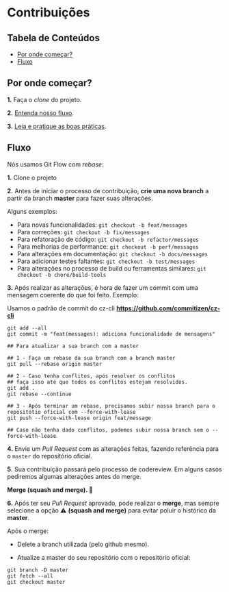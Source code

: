 # Contribuições
## Tabela de Conteúdos
- [Por onde começar?](#por-onde-come%C3%A7ar)
- [Fluxo](#fluxo)

## Por onde começar?
**1.** Faça o _clone_ do projeto.

**2.** [Entenda nosso fluxo](#fluxo).

**3.** [Leia e pratique as boas práticas](#boas-pr%C3%A1ticas).

## Fluxo
Nós usamos Git Flow com _rebase_:

**1.** Clone o projeto

**2.** Antes de iniciar o processo de contribuição, **crie uma nova branch** a partir da branch **master** para fazer suas alterações.

Alguns exemplos:

- Para novas funcionalidades: `git checkout -b feat/messages`
- Para correções: `git checkout -b fix/messages`
- Para refatoração de código: `git checkout -b refactor/messages`
- Para melhorias de performance: `git checkout -b perf/messages`
- Para alterações em documentação: `git checkout -b docs/messages`
- Para adicionar testes faltantes: `git checkout -b test/messages`
- Para alterações no processo de build ou ferramentas similares: `git checkout -b chore/build-tools`

**3.** Após realizar as alterações, é hora de fazer um commit com uma mensagem coerente do que foi feito. Exemplo:

Usamos o padrão de commit do cz-cli **https://github.com/commitizen/cz-cli**

```
git add --all
git commit -m "feat(messages): adiciona funcionalidade de mensagens"

## Para atualizar a sua branch com a master

## 1 - Faça um rebase da sua branch com a branch master
git pull --rebase origin master

## 2 - Caso tenha conflitos, após resolver os conflitos
## faça isso até que todos os conflitos estejam resolvidos.
git add .
git rebase --continue

## 3 - Após terminar um rebase, precisamos subir nossa branch para o repositótio oficial com --force-with-lease
git push --force-with-lease origin feat/message

## Caso não tenha dado conflitos, podemos subir nossa branch sem o --force-with-lease
```

**4.** Envie um _Pull Request_ com as alterações feitas, fazendo referência para o `master` do repositório oficial.

**5.** Sua contribuição passará pelo processo de codereview. Em alguns casos pediremos algumas alterações antes do merge.

**Merge (squash and merge). 🚀**

**6.** Após ter seu _Pull Request_ aprovado, pode realizar o **merge**, mas sempre selecione a opção :warning: **(squash and merge)** para evitar poluir o histórico da **master**.

Após o merge:

- Delete a branch utilizada (pelo github mesmo).

- Atualize a master do seu repositório com o repositório oficial:

```
git branch -D master
git fetch --all
git checkout master
```
